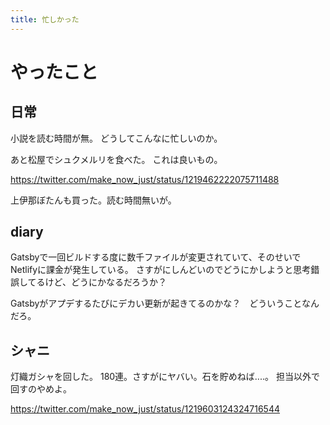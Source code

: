 ```yaml
---
title: 忙しかった
---
```


# やったこと

## 日常

小説を読む時間が無。
どうしてこんなに忙しいのか。

あと松屋でシュクメルリを食べた。
これは良いもの。

<https://twitter.com/make_now_just/status/1219462222075711488>

上伊那ぼたんも買った。読む時間無いが。

## diary

Gatsbyで一回ビルドする度に数千ファイルが変更されていて、そのせいでNetlifyに課金が発生している。
さすがにしんどいのでどうにかしようと思考錯誤してるけど、どうにかなるだろうか？

Gatsbyがアプデするたびにデカい更新が起きてるのかな？　どういうことなんだろ。

## シャニ

灯織ガシャを回した。
180連。さすがにヤバい。石を貯めねば‥‥。
担当以外で回すのやめよ。

<https://twitter.com/make_now_just/status/1219603124324716544>
